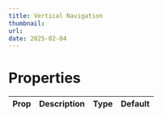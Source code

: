 ```yaml
---
title: Vertical Navigation
thumbnail:
url:
date: 2025-02-04
---
```



# Properties

| Prop | Description | Type | Default |
| ---- | ----------- | ---- | ------- |
